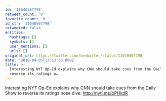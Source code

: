 ```yaml
---
id: '11640567798'
retweet_count: '0'
favorite_count: '0'
id_str: '11640567798'
retweeted: false
entities:
  hashtags: []
  symbols: []
  user_mentions: []
  urls: []
original_url: https://twitter.com/benbalter/status/11640567798
date: '2010-04-05T13:13:30.000Z'
title: >-
  Interesting NYT Op-Ed explains why CNN should take cues from the Daily Show to
  reverse its ratings n…
---
```


Interesting NYT Op-Ed explains why CNN should take cues from the Daily Show to reverse its ratings nose dive: http://nyti.ms/bPHkdR